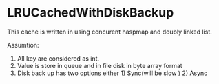 # LRUCachedWithDiskBackup 
This cache is  written in using concurent haspmap and  doubly linked list.

Assumtion:
1) All key are considered as int.
2) Value is store in queue and in file disk in byte array format
3) Disk back up has two options either 1) Sync(will be slow ) 2) Async
